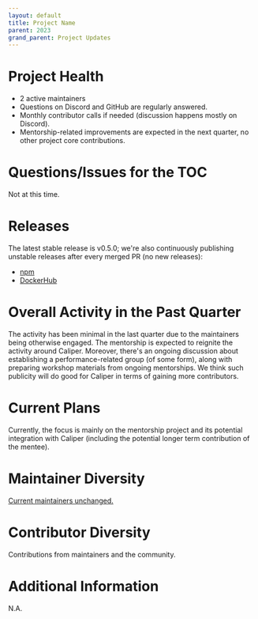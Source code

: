 ```yaml
---
layout: default
title: Project Name
parent: 2023
grand_parent: Project Updates
---
```


# Project Health

* 2 active maintainers
* Questions on Discord and GitHub are regularly answered.
* Monthly contributor calls if needed (discussion happens mostly on Discord).
* Mentorship-related improvements are expected in the next quarter, no other project core contributions.

# Questions/Issues for the TOC

Not at this time.

# Releases

The latest stable release is v0.5.0; we're also continuously publishing unstable releases after every merged PR (no new releases):

* [npm](https://www.npmjs.com/package/@hyperledger/caliper-cli/v/0.5.0)
* [DockerHub](https://hub.docker.com/layers/caliper/hyperledger/caliper/0.5.0/images/sha256-3a7df18ef6a17a8c851dac19241049be2375dc892643c576932f360ca9d7198c?context=explore)

# Overall Activity in the Past Quarter

The activity has been minimal in the last quarter due to the maintainers being otherwise engaged. The mentorship is expected to reignite the activity around Caliper. Moreover, there's an ongoing discussion about establishing a performance-related group (of some form), along with preparing workshop materials from ongoing mentorships. We think such publicity will do good for Caliper in terms of gaining more contributors.

# Current Plans

Currently, the focus is mainly on the mentorship project and its potential integration with Caliper (including the potential longer term contribution of the mentee).

# Maintainer Diversity

[Current maintainers unchanged.](https://github.com/hyperledger/caliper/blob/8cef10ccce9d75397152b2d37af2ea40699cd645/MAINTAINERS.md)

# Contributor Diversity

Contributions from maintainers and the community.

# Additional Information

N.A.

